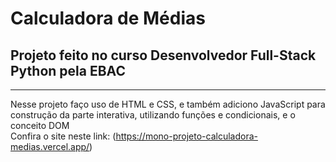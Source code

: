 # Calculadora de Médias
## Projeto feito no curso Desenvolvedor Full-Stack Python pela EBAC
---
Nesse projeto faço uso de HTML e CSS, e também adiciono JavaScript para construção da parte interativa, utilizando funções e condicionais, e o conceito DOM  
Confira o site neste link: (https://mono-projeto-calculadora-medias.vercel.app/)
